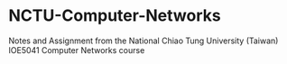 # NCTU-Computer-Networks
Notes and Assignment from the National Chiao Tung University (Taiwan) IOE5041 Computer Networks course
